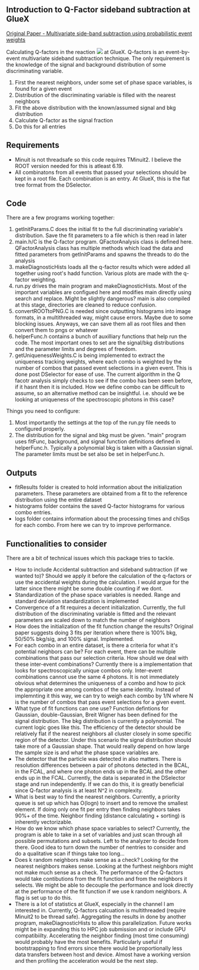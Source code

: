 ## Introduction to Q-Factor sideband subtraction at GlueX
[Original Paper - Multivariate side-band subtraction using probabilistic event weights](https://arxiv.org/pdf/0809.2548.pdf)


Calculating Q-factors in the reaction <img src="https://render.githubusercontent.com/render/math?math=\gamma p\rightarrow\pi^0\eta p \rightarrow 4\gamma p"> at GlueX.
Q-factors is an event-by-event multivariate sideband subtraction technique. The only requirement is the knowledge of the signal and background distribution of some discriminating variable. 
1. First the nearest neighbors, under some set of phase space variables, is found for a given event
2. Distribution of the discriminating variable is filled with the nearest neighbors
3. Fit the above distribution with the known/assumed signal and bkg distribution
4. Calculate Q-factor as the signal fraction
5. Do this for all entries


## Requirements
- Minuit is not threadsafe so this code requires TMinuit2. I believe the ROOT version needed for this is atleast 6.19.
- All combinatons from all events that passed your selections should be kept in a root file. Each combination is an entry. At GlueX, this is the flat tree format from the DSelector.  

## Code
There are a few programs working together:
1. getInitParams.C does the initial fit to the full discriminating variable's distribution. Save the fit parameters to a file which is then read in later
2. main.h/C is the Q-factor program. QFactorAnalysis class is defined here. QFactorAnalysis class has multiple methods which load the data and fitted parameters from getInitParams and spawns the threads to do the analysis
3. makeDiagnosticHists loads all the q-factor results which were added all together using root's hadd function. Various plots are made with the q-factor weighting. 
4. run.py drives the main program and makeDiagnosticHists. Most of the important variables are configued here and modifies main directly using search and replace. Might be slightly dangerous? main is also compiled at this stage, directories are cleaned to reduce confusion. 
5. convertROOTtoPNG.C is needed since outputting histograms into image formats, in a multithreaded way, might cause errors. Maybe due to some blocking issues. Anyways, we can save them all as root files and then convert them to pngs or whatever
6. helperFunc.h contains a bunch of auxilliary functions that help run the code. The most important ones to set are the signal/bkg distributions and the parameter limits and degrees of freedom.
7. getUniquenessWeights.C is being implemented to extract the uniqueness tracking weights, where each combo is weighted by the number of combos that passed event selections in a given event. This is done post DSelector for ease of use. The current algorithm in the Q facotr analysis simply checks to see if the combo has been seen before, if it hasnt then it is included. How we define combo can be difficult to assume, so an alternative method can be insightful. i.e. should we be looking at uniqueness of the spectroscopic photons in this case?

Things you need to configure:
1. Most importantly the settings at the top of the run.py file needs to configured properly.
2. The distribution for the signal and bkg must be given. "main" program uses fitFunc, background, and signal function definitions defined in helperFunc.h. Typically a polynomial bkg is taken with a Gaussian signal. The parameter limits must be set also be set in helperFunc.h. 


## Outputs
- fitResults folder is created to hold information about the initialization parameters. These parameters are obtained from a fit to the reference distribution using the entire dataset
- histograms folder contains the saved Q-factor histograms for various combo entries. 
- logs folder contains information about the processing times and chiSqs for each combo. From here we can try to improve performance.


## Functionalities to consider
There are a bit of technical issues which this package tries to tackle. 
- How to include Accidental subtraction and sideband subtraction (if we wanted to)? Should we apply it before the calculation of the q-factors or use the accidental weights during the calculation. I would argue for the latter since there might be some double counting if we dont. 
- Standardization of the phase space variables is needed. Range and standard deviation standardization is implemented
- Convergence of a fit requires a decent initialization. Currently, the full distribution of the discriminating variable is fitted and the relevant parameters are scaled down to match the number of neighbors
- How does the initialization of the fit function change the results? Original paper suggests doing 3 fits per iteration where there is 100% bkg, 50/50% bkg/sig, and 100% signal. Implemented.
- For each combo in an entire dataset, is there a criteria for what it's potential neighbors can be? For each event, there can be multiple combinations that pass our selection criteria. How should we deal with these inter-event combinations? Currently there is a implementation that looks for spectroscopically unique combos only. Inter-event combinations cannot use the same 4 photons. It is not immediately obvious what determines the uniqueness of a combo and how to pick the appropriate one among combos of the same identity. Instead of implemnting it this way, we can try to weigh each combo by 1/N where N is the number of combos that pass event selections for a given event.
- What type of fit functions can one use? Function defintions for Gaussian, double-Gaussian, Breit Wigner has been defined for the signal distribution. The bkg distribution is currently a polynomial. The current logic goes like this. The efficiency of the detector should be relatively flat if the nearest neighbors all cluster closely in some specific region of the detector. Under this scenario the signal distribution should take more of a Gaussian shape. That would really depend on how large the sample size is and what the phase space variables are.
- The detector that the particle was detected in also matters. There is resolution differences between a pair of photons detected in the BCAL, in the FCAL, and where one photon ends up in the BCAL and the other ends up in the FCAL. Currently, the data is separated in the DSelector stage and run independently. If we can do this, it is greatly beneficial since Q-factor analysis is at least N^2 in complexity.
- What is best way to find the nearest neighbors. Currently, a priority queue is set up which has O(logn) to insert and to remove the smallest element. If doing only one fit per entry then finding neighbors takes 90%+ of the time. Neighbor finding (distance calculating + sorting) is inherently vectorizable.
- How do we know which phase space variables to select? Currently, the program is able to take in a set of variables and just scan through all possible permutations and subsets. Left to the analyzer to decide from there. Good idea to turn down the number of nentries to consider and do a qualitative scan if things take too long...
- Does k random neighbors make sense as a check? Looking for the nearest neighbors makes sense. Looking at the furthest neighbors might not make much sense as a check.  The performance of the Q-factors would take contibutions from the fit function and from the neighbors it selects. We might be able to decouple the performance and look directly at the performance of the fit function if we use k random neighbors. A flag is set up to do this.
- There is a lot of statistics at GlueX, especially in the channel I am interested in. Currently, Q-factors calcuation is multithreaded (require Minuit2 to be thread safe). Aggregating the results in done by another program, makeDiagnosticHists to allow this parallelization. Future works might be in expanding this to HPC job submission and or include GPU compatibiilty. Accelerating the neighbor finding (most time consuming) would probably have the most benefits. Particularly useful if bootstrapping to find errors since there would be proportionally less data transfers between host and device. Almost have a working version and then profiling the acceleration would be the next step. 
